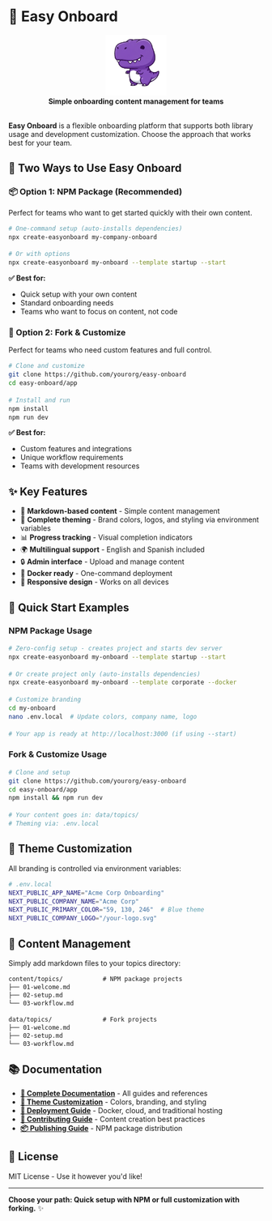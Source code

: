 # 🚀 Easy Onboard

<div align="center">
  <img src="https://github.com/fersiguenza/easy_onboard/blob/main/app/public/logo.png" alt="Easy Onboard Logo" width="120" height="120">
</div>

<div align="center">
  <strong>Simple onboarding content management for teams</strong>
</div>

<br>

**Easy Onboard** is a flexible onboarding platform that supports both library usage and development customization. Choose the approach that works best for your team.

## 🚀 **Two Ways to Use Easy Onboard**

### **📦 Option 1: NPM Package (Recommended)**
Perfect for teams who want to get started quickly with their own content.

```bash
# One-command setup (auto-installs dependencies)
npx create-easyonboard my-company-onboard

# Or with options
npx create-easyonboard my-onboard --template startup --start
```

**✅ Best for:**
- Quick setup with your own content
- Standard onboarding needs
- Teams who want to focus on content, not code

### **🔧 Option 2: Fork & Customize**
Perfect for teams who need custom features and full control.

```bash
# Clone and customize
git clone https://github.com/yourorg/easy-onboard
cd easy-onboard/app

# Install and run
npm install
npm run dev
```

**✅ Best for:**
- Custom features and integrations
- Unique workflow requirements
- Teams with development resources

## ✨ **Key Features**

- 📝 **Markdown-based content** - Simple content management
- 🎨 **Complete theming** - Brand colors, logos, and styling via environment variables
- 📊 **Progress tracking** - Visual completion indicators
- 🌍 **Multilingual support** - English and Spanish included
- 🔒 **Admin interface** - Upload and manage content
- 🐳 **Docker ready** - One-command deployment
- 📱 **Responsive design** - Works on all devices

## 🎯 **Quick Start Examples**

### **NPM Package Usage**
```bash
# Zero-config setup - creates project and starts dev server
npx create-easyonboard my-onboard --template startup --start

# Or create project only (auto-installs dependencies)  
npx create-easyonboard my-onboard --template corporate --docker

# Customize branding
cd my-onboard
nano .env.local  # Update colors, company name, logo

# Your app is ready at http://localhost:3000 (if using --start)
```

### **Fork & Customize Usage**
```bash
# Clone and setup
git clone https://github.com/yourorg/easy-onboard
cd easy-onboard/app
npm install && npm run dev

# Your content goes in: data/topics/
# Theming via: .env.local
```

## 🎨 **Theme Customization**

All branding is controlled via environment variables:

```bash
# .env.local
NEXT_PUBLIC_APP_NAME="Acme Corp Onboarding"
NEXT_PUBLIC_COMPANY_NAME="Acme Corp"
NEXT_PUBLIC_PRIMARY_COLOR="59, 130, 246"  # Blue theme
NEXT_PUBLIC_COMPANY_LOGO="/your-logo.svg"
```

## 📝 **Content Management**

Simply add markdown files to your topics directory:

```
content/topics/           # NPM package projects
├── 01-welcome.md
├── 02-setup.md
└── 03-workflow.md

data/topics/              # Fork projects  
├── 01-welcome.md
├── 02-setup.md
└── 03-workflow.md
```

## 📚 **Documentation**

- **[📖 Complete Documentation](docs/)** - All guides and references
- **[🎨 Theme Customization](docs/THEMES.md)** - Colors, branding, and styling
- **[🚀 Deployment Guide](docs/DEPLOYMENT.md)** - Docker, cloud, and traditional hosting
- **[🤝 Contributing Guide](docs/CONTRIBUTING.md)** - Content creation best practices
- **[📦 Publishing Guide](docs/PUBLISHING.md)** - NPM package distribution

## 📄 **License**

MIT License - Use it however you'd like!

---

**Choose your path: Quick setup with NPM or full customization with forking.** ✨
